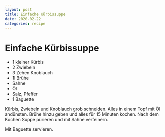 ```yaml
---
layout: post
title: Einfache Kürbissuppe
date: 2020-02-22
categories: recipe
---
```

# Einfache Kürbissuppe

- 1 kleiner Kürbis
- 2 Zwiebeln
- 3 Zehen Knoblauch
- 1l Brühe
- Sahne
- Öl
- Salz, Pfeffer
- 1 Baguette

Kürbis, Zwiebeln und Knoblauch grob schneiden.
Alles in einem Topf mit Öl andünsten.
Brühe hinzu geben und alles für 15 Minuten kochen.
Nach dem Kochen Suppe pürieren und mit Sahne verfeinern.

Mit Baguette servieren.
